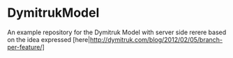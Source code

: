 DymitrukModel
=============

An example repository for the Dymitruk Model with server side rerere
based on the idea expressed [here|http://dymitruk.com/blog/2012/02/05/branch-per-feature/]
